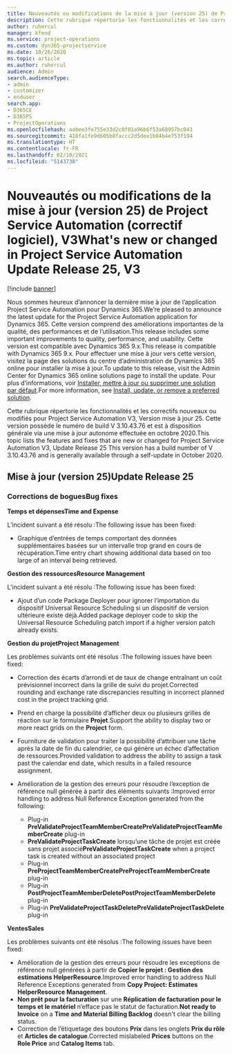 ```yaml
---
title: Nouveautés ou modifications de la mise à jour (version 25) de Project Service Automation (correctif logiciel), V3
description: Cette rubrique répertorie les fonctionnalités et les correctifs disponibles pour la mise à jour (version 25) de Project Service Automation, V3.
author: ruhercul
manager: kfend
ms.service: project-operations
ms.custom: dyn365-projectservice
ms.date: 10/26/2020
ms.topic: article
ms.author: ruhercul
audience: Admin
search.audienceType:
- admin
- customizer
- enduser
search.app:
- D365CE
- D365PS
- ProjectOperations
ms.openlocfilehash: aabee3fe755e33d2c0f01a96b6f53a68957bc041
ms.sourcegitcommit: 418fa1fe9d605b8faccc2d5dee1b04b4e753f194
ms.translationtype: HT
ms.contentlocale: fr-FR
ms.lasthandoff: 02/10/2021
ms.locfileid: "5143738"
---
```

# <a name="whats-new-or-changed-in-project-service-automation-update-release-25-v3"></a><span data-ttu-id="44d0c-103">Nouveautés ou modifications de la mise à jour (version 25) de Project Service Automation (correctif logiciel), V3</span><span class="sxs-lookup"><span data-stu-id="44d0c-103">What's new or changed in Project Service Automation Update Release 25, V3</span></span>

[!include [banner](../includes/psa-now-project-operations.md)]

<span data-ttu-id="44d0c-104">Nous sommes heureux d’annoncer la dernière mise à jour de l’application Project Service Automation pour Dynamics 365.</span><span class="sxs-lookup"><span data-stu-id="44d0c-104">We’re pleased to announce the latest update for the Project Service Automation application for Dynamics 365.</span></span> <span data-ttu-id="44d0c-105">Cette version comprend des améliorations importantes de la qualité, des performances et de l’utilisation.</span><span class="sxs-lookup"><span data-stu-id="44d0c-105">This release includes some important improvements to quality, performance, and usability.</span></span> <span data-ttu-id="44d0c-106">Cette version est compatible avec Dynamics 365 9.x.</span><span class="sxs-lookup"><span data-stu-id="44d0c-106">This release is compatible with Dynamics 365 9.x.</span></span> <span data-ttu-id="44d0c-107">Pour effectuer une mise à jour vers cette version, visitez la page des solutions du centre d’administration de Dynamics 365 online pour installer la mise à jour.</span><span class="sxs-lookup"><span data-stu-id="44d0c-107">To update to this release, visit the Admin Center for Dynamics 365 online solutions page to install the update.</span></span> <span data-ttu-id="44d0c-108">Pour plus d’informations, voir [Installer, mettre à jour ou supprimer une solution par défaut](https://docs.microsoft.com/power-platform/admin/install-remove-preferred-solution).</span><span class="sxs-lookup"><span data-stu-id="44d0c-108">For more information, see [Install, update, or remove a preferred solution](https://docs.microsoft.com/power-platform/admin/install-remove-preferred-solution).</span></span>

<span data-ttu-id="44d0c-109">Cette rubrique répertorie les fonctionnalités et les correctifs nouveaux ou modifiés pour Project Service Automation V3, Version mise à jour 25. Cette version possède le numéro de build V 3.10.43.76 et est à disposition générale via une mise à jour autonome effectuée en octobre 2020.</span><span class="sxs-lookup"><span data-stu-id="44d0c-109">This topic lists the features and fixes that are new or changed for Project Service Automation V3, Update Release 25 This version has a build number of V 3.10.43.76 and is generally available through a self-update in October 2020.</span></span>

## <a name="update-release-25"></a><span data-ttu-id="44d0c-110">Mise à jour (version 25)</span><span class="sxs-lookup"><span data-stu-id="44d0c-110">Update Release 25</span></span>

### <a name="bug-fixes"></a><span data-ttu-id="44d0c-111">Corrections de bogues</span><span class="sxs-lookup"><span data-stu-id="44d0c-111">Bug fixes</span></span>

<span data-ttu-id="44d0c-112">**Temps et dépenses**</span><span class="sxs-lookup"><span data-stu-id="44d0c-112">**Time and Expense**</span></span>

<span data-ttu-id="44d0c-113">L’incident suivant a été résolu :</span><span class="sxs-lookup"><span data-stu-id="44d0c-113">The following issue has been fixed:</span></span>

- <span data-ttu-id="44d0c-114">Graphique d’entrées de temps comportant des données supplémentaires basées sur un intervalle trop grand en cours de récupération.</span><span class="sxs-lookup"><span data-stu-id="44d0c-114">Time entry chart showing additional data based on too large of an interval being retrieved.</span></span>

<span data-ttu-id="44d0c-115">**Gestion des ressources**</span><span class="sxs-lookup"><span data-stu-id="44d0c-115">**Resource Management**</span></span>

<span data-ttu-id="44d0c-116">L’incident suivant a été résolu :</span><span class="sxs-lookup"><span data-stu-id="44d0c-116">The following issue has been fixed:</span></span>

- <span data-ttu-id="44d0c-117">Ajout d’un code Package Deployer pour ignorer l’importation du dispositif Universal Resource Scheduling si un dispositif de version ultérieure existe déjà.</span><span class="sxs-lookup"><span data-stu-id="44d0c-117">Added package deployer code to skip the Universal Resource Scheduling patch import if a higher version patch already exists.</span></span>

<span data-ttu-id="44d0c-118">**Gestion du projet**</span><span class="sxs-lookup"><span data-stu-id="44d0c-118">**Project Management**</span></span>

<span data-ttu-id="44d0c-119">Les problèmes suivants ont été résolus :</span><span class="sxs-lookup"><span data-stu-id="44d0c-119">The following issues have been fixed:</span></span>

- <span data-ttu-id="44d0c-120">Correction des écarts d’arrondi et de taux de change entraînant un coût prévisionnel incorrect dans la grille de suivi du projet.</span><span class="sxs-lookup"><span data-stu-id="44d0c-120">Corrected rounding and exchange rate discrepancies resulting in incorrect planned cost in the project tracking grid.</span></span>
- <span data-ttu-id="44d0c-121">Prend en charge la possibilité d’afficher deux ou plusieurs grilles de réaction sur le formulaire **Projet**.</span><span class="sxs-lookup"><span data-stu-id="44d0c-121">Support the ability to display two or more react grids on the **Project** form.</span></span>
- <span data-ttu-id="44d0c-122">Fourniture de validation pour traiter la possibilité d’attribuer une tâche après la date de fin du calendrier, ce qui génère un échec d’affectation de ressources.</span><span class="sxs-lookup"><span data-stu-id="44d0c-122">Provided validation to address the ability to assign a task past the calendar end date, which results in a failed resource assignment.</span></span>
- <span data-ttu-id="44d0c-123">Amélioration de la gestion des erreurs pour résoudre l’exception de référence null générée à partir des éléments suivants :</span><span class="sxs-lookup"><span data-stu-id="44d0c-123">Improved error handling to address Null Reference Exception generated from the following:</span></span>

    - <span data-ttu-id="44d0c-124">Plug-in **PreValidateProjectTeamMemberCreate**</span><span class="sxs-lookup"><span data-stu-id="44d0c-124">**PreValidateProjectTeamMemberCreate** plug-in</span></span>
    - <span data-ttu-id="44d0c-125">**PreValidateProjectTaskCreate** lorsqu’une tâche de projet est créée sans projet associé</span><span class="sxs-lookup"><span data-stu-id="44d0c-125">**PreValidateProjectTaskCreate** when a project task is created without an associated project</span></span>
    - <span data-ttu-id="44d0c-126">Plug-in **PreProjectTeamMemberCreate**</span><span class="sxs-lookup"><span data-stu-id="44d0c-126">**PreProjectTeamMemberCreate** plug-in</span></span>
    - <span data-ttu-id="44d0c-127">Plug-in **PostProjectTeamMemberDelete**</span><span class="sxs-lookup"><span data-stu-id="44d0c-127">**PostProjectTeamMemberDelete** plug-in</span></span>
    - <span data-ttu-id="44d0c-128">Plug-in **PreValidateProjectTaskDelete**</span><span class="sxs-lookup"><span data-stu-id="44d0c-128">**PreValidateProjectTaskDelete** plug-in</span></span>

<span data-ttu-id="44d0c-129">**Ventes**</span><span class="sxs-lookup"><span data-stu-id="44d0c-129">**Sales**</span></span>

<span data-ttu-id="44d0c-130">Les problèmes suivants ont été résolus :</span><span class="sxs-lookup"><span data-stu-id="44d0c-130">The following issues have been fixed:</span></span>

- <span data-ttu-id="44d0c-131">Amélioration de la gestion des erreurs pour résoudre les exceptions de référence null générées à partir de **Copier le projet : Gestion des estimations HelperResource**.</span><span class="sxs-lookup"><span data-stu-id="44d0c-131">Improved error handling to address Null Reference Exceptions generated from **Copy Project: Estimates HelperResource Management**.</span></span>
- <span data-ttu-id="44d0c-132">**Non prêt pour la facturation** sur une **Réplication de facturation pour le temps et le matériel** n’efface pas le statut de facturation.</span><span class="sxs-lookup"><span data-stu-id="44d0c-132">**Not ready to Invoice** on a **Time and Material Billing Backlog** doesn't clear the billing status.</span></span>
- <span data-ttu-id="44d0c-133">Correction de l’étiquetage des boutons **Prix** dans les onglets **Prix du rôle** et **Articles de catalogue**.</span><span class="sxs-lookup"><span data-stu-id="44d0c-133">Corrected mislabeled **Prices** buttons on the **Role Price** and **Catalog Items** tab.</span></span>
